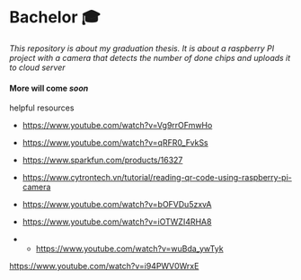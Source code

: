 # Bachelor 🎓
*This repository is about my graduation thesis. It is about a raspberry PI project with a camera that detects the number of done chips and uploads it to cloud server*


#### More will come *soon* ####

helpful resources 


- https://www.youtube.com/watch?v=Vg9rrOFmwHo

- https://www.youtube.com/watch?v=qRFR0_FvkSs

- https://www.sparkfun.com/products/16327

- https://www.cytrontech.vn/tutorial/reading-qr-code-using-raspberry-pi-camera
- https://www.youtube.com/watch?v=bOFVDu5zxvA

- https://www.youtube.com/watch?v=iOTWZI4RHA8
- - https://www.youtube.com/watch?v=wuBda_ywTyk

https://www.youtube.com/watch?v=i94PWV0WrxE
